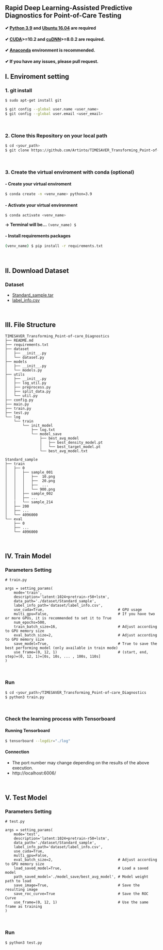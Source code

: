 ## Rapid Deep Learning-Assisted Predictive Diagnostics for Point-of-Care Testing
#### ✔ [Python 3.9](https://www.python.org/downloads/) and [Ubuntu 16.04](https://releases.ubuntu.com/16.04/) are required
#### ✔ [CUDA](https://developer.nvidia.com/cuda-10.2-download-archive)>=10.2 and [cuDNN](https://developer.nvidia.com/rdp/cudnn-archive)>=8.0.2 are required.
#### ✔ [Anaconda](https://github.com/conda/conda) environment is recommended.
#### ✔ If you have any issues, please pull request.
## I. Enviroment setting
### 1. git install
```bash
$ sudo apt-get install git

$ git config --global user.name <user_name>
$ git config --global user.email <user_email>
```

<br>

### 2. Clone this Repository on your local path
```bash
$ cd <your_path>
$ git clone https://github.com/Artinto/TIMESAVER_Transforming_Point-of-care_Diagnostics
```

<br>

### 3. Create the virtual enviroment with conda (optional)
        
#### - Create your virtual enviroment
```bash
$ conda create -n <venv_name> python=3.9
```

#### - Activate your virtual environment
```bash
$ conda activate <venv_name>
```
**&rarr; Terminal will be...**   ```(venv_name) $ ```
  
#### -  Install requirements packages
```bash
(venv_name) $ pip install -r requirements.txt
```

<br>

## II. Download Dataset
### Dataset
- [Standard_sample.tar](https://drive.google.com/file/d/1eQWCfGTpKm9RF8PacSwa9JEib4hUCvx3/view?usp=sharing)
- [label_info.csv](https://drive.google.com/file/d/1nRP8ttMx2eDY74rdp_rHBpXxETM9sDW-/view?usp=sharing)

<br>

## III. File Structure
```
TIMESAVER_Transforming_Point-of-care_Diagnostics
├── README.md
├── requirements.txt
├── dataset
│   ├── __init__.py
│   └── dataset.py
├── models
│   ├── __init__.py
│   └── models.py
├── utils
│   ├── __init__.py
│   ├── log_util.py
│   ├── preprocess.py
│   ├── split_data.py
│   └── util.py
├── config.py
├── main.py
├── train.py
├── test.py
└── log
    └── train
        └── init_model
            ├── log.txt
            └── model_save
                ├── best_avg_model
                │   ├── best_density_model.pt
                │   └── best_target_model.pt
                └── best_avg_model.txt
```

```
Standard_sample
├── train
│   ├── 0
│   │   ├── sample_001
│   │   │   ├──  10.png
│   │   │   ├──  20.png
│   │   │   ├──  ...
│   │   │   └── 900.png
│   │   ├── sample_002
│   │   ├── ...
│   |   └── sample_214
│   ├── 200
│   ├── ...
│   └── 4096000
└── eval
    ├── 0
    ├── ...
    └── 4096000

```

<br>

## IV. Train Model
### Parameters Setting
```python3
# train.py

args = setting_params(
    mode='train',
    description='latent:1024+pretrain-r50+lstm',      
    data_path='./dataset/Standard_sample',
    label_info_path='dataset/label_info.csv',    
    use_cuda=True,                                  # GPU usage
    multi_gpu=False,                                # If you have two or more GPUs, it is recommended to set it to True
    num_epochs=500,
    train_batch_size=16,                            # Adjust according to GPU memory size
    eval_batch_size=2,                              # Adjust according to GPU memory size
    save_model=True,                                # True to save the best performing model (only available in train mode)
    use_frame=(0, 12, 1)                            # (start, end, step)=(0, 12, 1)=[0s, 10s, ... , 100s, 110s]
)
```

<br>

### Run
```bash
$ cd <your_path>/TIMESAVER_Transforming_Point-of-care_Diagnostics
$ python3 train.py
```

<br>

### Check the learning process with Tensorboard
#### Running Tensorboard
```bash
$ tensorboard --logdir="./log"
```
#### Connection
- The port number may change depending on the results of the above execution.
- http://localhost:6006/ 


<br>

## V. Test Model
### Parameters Setting

```python3
# test.py

args = setting_params(
    mode='test',
    description='latent:1024+pretrain-r50+lstm',      
    data_path='./dataset/Standard_sample',
    label_info_path='dataset/label_info.csv', 
    use_cuda=True, 
    multi_gpu=False,
    eval_batch_size=2,                              # Adjust according to GPU memory size
    load_saved_model=True,                          # Load a saved model
    path_saved_model='./model_save/best_avg_model', # Model weight path to load
    save_image=True,                                # Save the resulting image
    save_roc_curve=True                             # Save the ROC Curve
    use_frame=(0, 12, 1)                            # Use the same frame as training
)
```

<br>

### Run
```bash
$ python3 test.py
```
